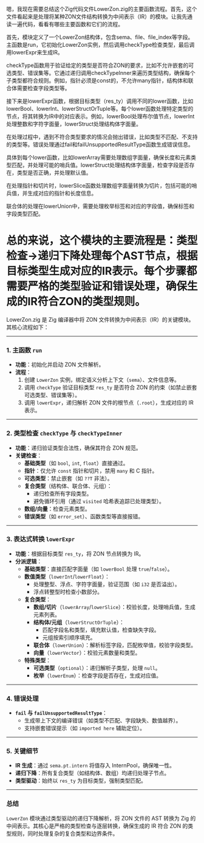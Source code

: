 嗯，我现在需要总结这个Zig代码文件LowerZon.zig的主要函数流程。首先，这个文件看起来是处理将某种ZON文件结构转换为中间表示（IR）的模块。让我先通读一遍代码，看看有哪些主要函数和它们的流程。

首先，模块定义了一个LowerZon结构体，包含sema、file、file_index等字段。主函数是run，它初始化LowerZon实例，然后调用checkType检查类型，最后调用lowerExpr来生成IR。

checkType函数用于验证给定的类型是否符合ZON的要求，比如不允许嵌套的可选类型、错误集等。它通过递归调用checkTypeInner来遍历类型结构，确保每个子类型都符合规则。例如，指针必须是const的，不允许many指针，结构体和联合体需要检查字段类型等。

接下来是lowerExpr函数，根据目标类型（res_ty）调用不同的lower函数，比如lowerBool、lowerInt、lowerStructOrTuple等。每个lower函数处理特定类型的节点，将其转换为IR中的对应表示。例如，lowerBool处理布尔值节点，lowerInt处理整数和字符字面量，lowerStruct处理结构体字面量。

在处理过程中，遇到不符合类型要求的情况会抛出错误，比如类型不匹配、不支持的类型等。错误处理通过fail和failUnsupportedResultType函数生成错误信息。

具体到每个lower函数，比如lowerArray需要处理数组字面量，确保长度和元素类型匹配，并处理可能的哨兵值。lowerStruct处理结构体字面量，检查字段是否存在，类型是否正确，并处理默认值。

在处理指针和切片时，lowerSlice函数处理数组字面量转换为切片，包括可能的哨兵值，并生成对应的指针和长度信息。

联合体的处理在lowerUnion中，需要处理枚举标签和对应的字段值，确保标签和字段类型匹配。

总的来说，这个模块的主要流程是：类型检查→递归下降处理每个AST节点，根据目标类型生成对应的IR表示。每个步骤都需要严格的类型验证和错误处理，确保生成的IR符合ZON的类型规则。
================================================
LowerZon.zig 是 Zig 编译器中将 ZON 文件转换为中间表示（IR）的关键模块。其核心流程如下：

---

### **1. 主函数 `run`**
- **功能**：初始化并启动 ZON 文件解析。
- **流程**：
  1. 创建 `LowerZon` 实例，绑定语义分析上下文（`sema`）、文件信息等。
  2. 调用 `checkType` 验证目标类型 `res_ty` 是否符合 ZON 的约束（如禁止嵌套可选类型、错误集等）。
  3. 调用 `lowerExpr`，递归解析 ZON 文件的根节点（`.root`），生成对应的 IR 表示。

---

### **2. 类型检查 `checkType` 与 `checkTypeInner`**
- **功能**：递归验证类型合法性，确保其符合 ZON 规范。
- **关键检查**：
  - **基础类型**（如 `bool`, `int`, `float`）直接通过。
  - **指针**：仅允许 `const` 指针和切片，禁用 `many` 和 C 指针。
  - **可选类型**：禁止嵌套（如 `??T` 非法）。
  - **复合类型**（结构体、联合体、元组）：
    - 递归检查所有字段类型。
    - 避免循环引用（通过 `visited` 哈希表追踪已处理类型）。
  - **数组/向量**：检查元素类型。
  - **错误类型**（如 `error_set`）、函数类型等直接报错。

---

### **3. 表达式转换 `lowerExpr`**
- **功能**：根据目标类型 `res_ty`，将 ZON 节点转换为 IR。
- **分派逻辑**：
  - **基础类型**：直接匹配字面量（如 `lowerBool` 处理 `true`/`false`）。
  - **数值类型**（`lowerInt`/`lowerFloat`）：
    - 处理整型、浮点、字符字面量，验证范围（如 `i32` 是否溢出）。
    - 浮点转整型时检查小数部分。
  - **复合类型**：
    - **数组/切片**（`lowerArray`/`lowerSlice`）：校验长度，处理哨兵值，生成元素列表。
    - **结构体/元组**（`lowerStructOrTuple`）：
      - 匹配字段名和类型，填充默认值，检查缺失字段。
      - 元组按索引顺序填充。
    - **联合体**（`lowerUnion`）：解析标签字段，匹配枚举值，校验字段类型。
    - **向量**（`lowerVector`）：校验元素数量和类型。
  - **特殊类型**：
    - **可选类型**（`optional`）：递归解析子类型，处理 `null`。
    - **枚举**（`lowerEnum`）：检查字段是否存在，生成对应值。

---

### **4. 错误处理**
- **`fail` 与 `failUnsupportedResultType`**：
  - 生成带上下文的编译错误（如类型不匹配、字段缺失、数值越界）。
  - 支持嵌套错误提示（如 `imported here` 辅助定位）。

---

### **5. 关键细节**
- **IR 生成**：通过 `sema.pt.intern` 将值存入 InternPool，确保唯一性。
- **递归下降**：所有复合类型（如结构体、数组）均递归处理子节点。
- **类型驱动**：始终以 `res_ty` 为目标类型，强制类型匹配。

---

### **总结**
`LowerZon` 模块通过类型驱动的递归下降解析，将 ZON 文件的 AST 转换为 Zig 的中间表示。其核心是严格的类型检查与逐层转换，确保生成的 IR 符合 ZON 的类型规则，同时处理复杂的复合类型和边界条件。